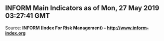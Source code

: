 ## INFORM Main Indicators as of Mon, 27 May 2019 03:27:41 GMT

Source: **INFORM (Index For Risk Management) - http://www.inform-index.org**